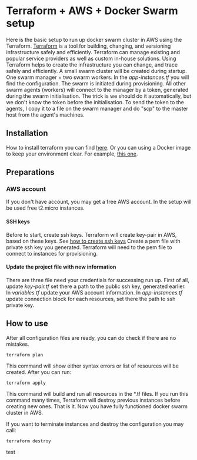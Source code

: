 # Terraform + AWS + Docker Swarm setup

Here is the basic setup to run up docker swarm cluster in AWS using the Terraform.
[Terraform](https://www.terraform.io) is a tool for building, changing, and versioning infrastructure safely and efficiently. Terraform can manage existing and popular service providers as well as custom in-house solutions. Using Terraform helps to create the infrastructure you can change, and trace safely and efficiently. A small swarm cluster will be created during startup. One swarm manager + two swarm workers. In the  *app-instances.tf* you will find the configuration. The swarm is initiated during provisioning. All other swarm agents (workers) will connect to the manager by a token, generated during the swarm initialisation. The trick is we should do it automatically, but we don't know the token before the initialisation. To send the token to the agents, I copy it to a file on the swarm manager and do "scp" to the master host from the agent's machines.

## Installation 
How to install terraform you can find [here](https://www.terraform.io/intro/getting-started/install.html). Or you can using a Docker image to keep your environment clear. For example, [this one](https://hub.docker.com/r/amontaigu/terraform/).

## Preparations
### AWS account 
If you don't have account, you may get a free AWS account. In the setup will be used free t2.micro instances. 
#### SSH keys
Before to start, create ssh keys. Terraform will create key-pair in AWS, based on these keys. See [how to create ssh keys](https://confluence.atlassian.com/bitbucketserver/creating-ssh-keys-776639788.html)
Create a pem file with private ssh key you generated. Terraform will need to the pem file to connect to instances for provisioning.
#### Update the project file with new information
There are three file need your credentials for successing run up. First of all, update *key-pair.tf* set there a path to the public ssh key, generated earlier. In *variables.tf* update your AWS account information. In *app-instances.tf* update connection block for each resources, set there the path to ssh private key.    

## How to use
After all configuration files are ready, you can do check if there are no mistakes.
```
terraform plan
```
This command will show either syntax errors or list of resources will be created. After you can run:
```
terraform apply
```
This command will build and run all resources in the *.tf files. If you run this command many times, Terraform will destroy previous instances before creating new ones. 
That is it. Now you have fully functioned docker swarm cluster in AWS.

If you want to terminate instances and destroy the configuration you may call:
```
terraform destroy
```
test